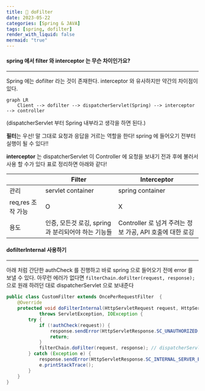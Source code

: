 ```yaml
---
title: 👖 doFilter
date: 2023-05-22
categories: [Spring & JAVA]
tags: [spring, dofilter]
render_with_liquid: false
mermaid: "true"
---
```

#### spring 에서 filter 와 interceptor 는 무슨 차이인가요?
---
Spring 에는 dofilter 라는 것이 존재한다. interceptor 와 유사하지만 약간의 차이점이 있다.

```mermaid
graph LR
    Client --> dofilter --> dispatcherServlet(Spring) --> interceptor --> controller
```
(dispatcherServlet 부터 Spring 내부라고 생각을 하면 된다.)

**필터**는 우선! 말 그대로 요청과 응답을 거르는 역할을 한다! spring 에 들어오기 전부터 실행이 될 수 있다!!

**interceptor** 는 dispatcherServlet 이 Controller 에 요청을 보내기 전과 후에 불러서 사용 할 수가 있다
표로 정리하면 아래와 같다!

|                   | Filter                                             | Interceptor                                               |
| ----------------- | -------------------------------------------------- | --------------------------------------------------------- |
| 관리              | servlet container                                  | spring container                                          |
| req,res 조작 가능 | O                                                  | X                                                         |
| 용도              | 인증, 모든것 로깅, spring과 분리되어야 하는 기능들 | Controller 로 넘겨 주려는 정보 가공, API 호출에 대한 로깅 |

#### dofilterInternal 사용하기
---

아래 처럼 간단한 authCheck 를 진행하고 바로 spring 으로 들어오기 전에 error 를 보낼 수 있다.
아무런 에러가 없다면 `filterChain.doFilter(request, response);` 으로 원래 하려던 대로 dispatcherServlet 으로 보내준다

```java
public class CustomFilter extends OncePerRequestFilter  {
    @Override
    protected void doFilterInternal(HttpServletRequest request, HttpServletResponse response, FilterChain filterChain)
            throws ServletException, IOException {
        try {
            if (!authCheck(request)) {
                response.sendError(HttpServletResponse.SC_UNAUTHORIZED, "Unauthorized");
                return;
            }
            filterChain.doFilter(request, response); // dispatcherServlet 로 넘어감
        } catch (Exception e) {
            response.sendError(HttpServletResponse.SC_INTERNAL_SERVER_ERROR, "Internal Server Error");
            e.printStackTrace();
        }
    }
}
```